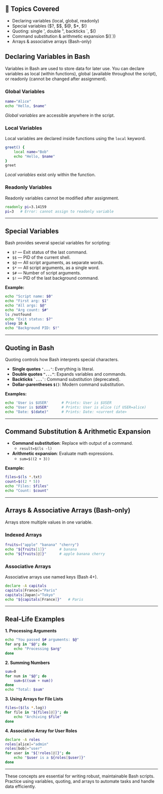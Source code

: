## 📌 Topics Covered
- Declaring variables (local, global, readonly) 
- Special variables ($?, $$, $@, $*, $!) 
- Quoting: single ', double ", backticks `, $()
- Command substitution & arithmetic expansion $(( ))
- Arrays & associative arrays (Bash-only) 


## Declaring Variables in Bash

Variables in Bash are used to store data for later use. You can declare variables as local (within functions), global (available throughout the script), or readonly (cannot be changed after assignment).

### Global Variables

```bash
name="Alice"
echo "Hello, $name"
```
*Global variables* are accessible anywhere in the script.

### Local Variables

Local variables are declared inside functions using the `local` keyword.

```bash
greet() {
    local name="Bob"
    echo "Hello, $name"
}
greet
```
*Local variables* exist only within the function.

### Readonly Variables

Readonly variables cannot be modified after assignment.

```bash
readonly pi=3.14159
pi=3   # Error: cannot assign to readonly variable
```

---

## Special Variables

Bash provides several special variables for scripting:

- `$?` — Exit status of the last command.
- `$$` — PID of the current shell.
- `$@` — All script arguments, as separate words.
- `$*` — All script arguments, as a single word.
- `$#` — Number of script arguments.
- `$!` — PID of the last background command.

**Example:**

```bash
echo "Script name: $0"
echo "First arg: $1"
echo "All args: $@"
echo "Arg count: $#"
ls /notfound
echo "Exit status: $?"
sleep 10 &
echo "Background PID: $!"
```

---

## Quoting in Bash

Quoting controls how Bash interprets special characters.

- **Single quotes `'...'`**: Everything is literal.
- **Double quotes `"..."`**: Expands variables and commands.
- **Backticks `` `...` ``**: Command substitution (deprecated).
- **Dollar-parentheses `$()`**: Modern command substitution.

**Examples:**

```bash
echo 'User is $USER'      # Prints: User is $USER
echo "User is $USER"      # Prints: User is alice (if USER=alice)
echo "Date: $(date)"      # Prints: Date: <current date>
```

---

## Command Substitution & Arithmetic Expansion

- **Command substitution**: Replace with output of a command.
    - `result=$(ls -l)`
- **Arithmetic expansion**: Evaluate math expressions.
    - `sum=$((2 + 3))`

**Example:**

```bash
files=$(ls *.txt)
count=$((2 * 5))
echo "Files: $files"
echo "Count: $count"
```

---

## Arrays & Associative Arrays (Bash-only)

Arrays store multiple values in one variable.

### Indexed Arrays

```bash
fruits=("apple" "banana" "cherry")
echo "${fruits[1]}"      # banana
echo "${fruits[@]}"      # apple banana cherry
```

### Associative Arrays

Associative arrays use named keys (Bash 4+).

```bash
declare -A capitals
capitals[France]="Paris"
capitals[Japan]="Tokyo"
echo "${capitals[France]}"   # Paris
```

---

## Real-Life Examples

**1. Processing Arguments**

```bash
echo "You passed $# arguments: $@"
for arg in "$@"; do
    echo "Processing $arg"
done
```

**2. Summing Numbers**

```bash
sum=0
for num in "$@"; do
    sum=$((sum + num))
done
echo "Total: $sum"
```

**3. Using Arrays for File Lists**

```bash
files=($(ls *.log))
for file in "${files[@]}"; do
    echo "Archiving $file"
done
```

**4. Associative Array for User Roles**

```bash
declare -A roles
roles[alice]="admin"
roles[bob]="user"
for user in "${!roles[@]}"; do
    echo "$user is a ${roles[$user]}"
done
```

---

These concepts are essential for writing robust, maintainable Bash scripts. Practice using variables, quoting, and arrays to automate tasks and handle data efficiently.